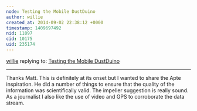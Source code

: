 ```yaml
---
node: Testing the Mobile DustDuino
author: willie
created_at: 2014-09-02 22:38:12 +0000
timestamp: 1409697492
nid: 11097
cid: 10175
uid: 235174
---
```




[willie](../profile/willie) replying to: [Testing the Mobile DustDuino](../notes/Willie/09-02-2014/testing-the-mobile-dustduino)

----
Thanks Matt. This is definitely at its onset but I wanted to share the Apte inspiration. He did a number of things to ensure that the quality of the information was scientifically valid. The impeller suggestion is really sound. As a journalist I also like the use of video and GPS to corroborate the data stream. 
